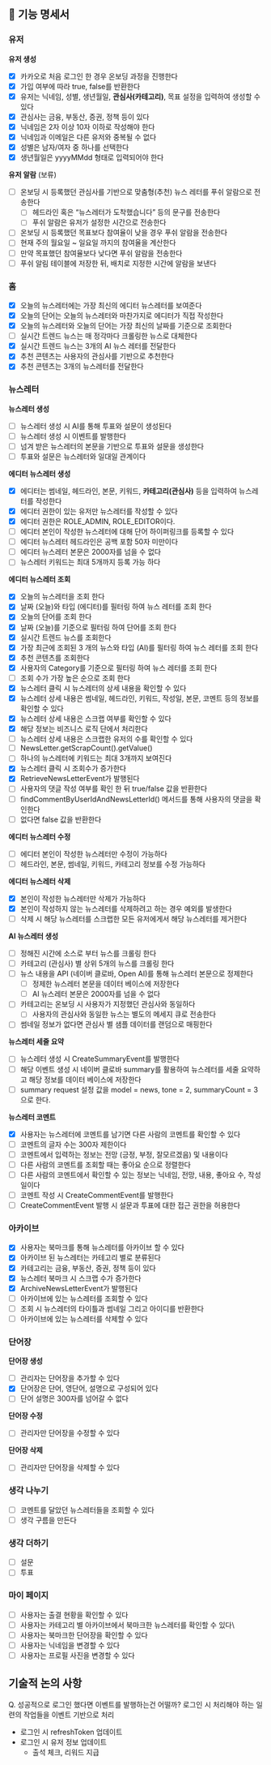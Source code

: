 ## 🚋 기능 명세서

### 유저
**유저 생성**
- [x]  카카오로 처음 로그인 한 경우 온보딩 과정을 진행한다
  - [x]  가입 여부에 따라 true, false를 반환한다
- [x]  유저는 닉네임, 성별, 생년월일, **관심사(카테고리)**, 목표 설정을 입력하여 생성할 수 있다
  - [x]  관심사는 금융, 부동산, 증권, 정책 등이 있다
- [x]  닉네임은 2자 이상 10자 이하로 작성해야 한다
- [x]  닉네임과 이메일은 다른 유저와 중복될 수 없다
- [x]  성별은 남자/여자 중 하나를 선택한다
- [x]  생년월일은 yyyyMMdd 형태로 입력되어야 한다

**유저 알람** (보류)
- [ ]  온보딩 시 등록했던 관심사를 기반으로 맞춤형(추천) 뉴스 레터를 푸쉬 알람으로 전송한다
    - [ ]  헤드라인 혹은 “뉴스레터가 도착했습니다” 등의 문구를 전송한다
    - [ ]  푸쉬 알람은 유저가 설정한 시간으로 전송한다
- [ ]  온보딩 시 등록했던 목표보다 참여율이 낮을 경우 푸쉬 알람을 전송한다
- [ ] 현재 주의 월요일 ~ 일요일 까지의 참여율을 계산한다
- [ ] 만약 목표했던 참여율보다 낮다면 푸쉬 알람을 전송한다
- [ ] 푸쉬 알림 테이블에 저장한 뒤, 배치로 지정한 시간에 알람을 보낸다

### 홈
- [x]  오늘의 뉴스레터에는 가장 최신의 에디터 뉴스레터를 보여준다
- [x]  오늘의 단어는 오늘의 뉴스레터와 마찬가지로 에디터가 직접 작성한다
- [x]  오늘의 뉴스레터와 오늘의 단어는 가장 최신의 날짜를 기준으로 조회한다
- [ ]  실시간 트렌드 뉴스는 매 정각마다 크롤링한 뉴스로 대체한다 
- [x]  실시간 트렌드 뉴스는 3개의 AI 뉴스 레터를 전달한다
- [x]  추천 콘텐츠는 사용자의 관심사를 기반으로 추천한다 
- [x]  추천 콘텐츠는 3개의 뉴스레터를 전달한다

### 뉴스레터
**뉴스레터 생성**
- [ ]  뉴스레터 생성 시 AI를 통해 투표와 설문이 생성된다
  - [ ]  뉴스레터 생성 시 이벤트를 발행한다 
  - [ ]  넘겨 받은 뉴스레터의 본문을 기반으로 투표와 설문을 생성한다 
  - [ ]  투표와 설문은 뉴스레터와 일대일 관계이다 

**에디터 뉴스레터 생성**
- [x]  에디터는 썸네일, 헤드라인, 본문, 키워드, **카테고리(관심사)** 등을 입력하여 뉴스레터를 작성한다
- [x]  에디터 권한이 있는 유저만 뉴스레터를 작성할 수 있다
- [x]  에디터 권한은 ROLE_ADMIN, ROLE_EDITOR이다.
- [ ]  에디터 본인이 작성한 뉴스레터에 대해 단어 하이퍼링크를 등록할 수 있다
- [ ]  에디터 뉴스레터 헤드라인은 공백 포함 50자 미만이다
- [ ]  에디터 뉴스레터 본문은 2000자를 넘을 수 없다
- [ ]  뉴스레터 키워드는 최대 5개까지 등록 가능 하다

**에디터 뉴스레터 조회**
- [x]  오늘의 뉴스레터을 조회 한다
  - [x]  날짜 (오늘)와 타입 (에디터)를 필터링 하여 뉴스 레터를 조회 한다
- [x]  오늘의 단어를 조회 한다
  - [x]  날짜 (오늘)를 기준으로 필터링 하여 단어를 조회 한다
- [x]  실시간 트렌드 뉴스를 조회한다
  - [x]  가장 최근에 조회된 3 개의 뉴스와 타입 (AI)를 필터링 하여 뉴스 레터를 조회 한다
- [x]  추천 콘텐츠를 조회한다
  - [x]  사용자의 Category를 기준으로 필터링 하여 뉴스 레터를 조회 한다
  - [ ]  조회 수가 가장 높은 순으로 조회 한다
- [x]  뉴스레터 클릭 시 뉴스레터의 상세 내용을 확인할 수 있다
  - [x]  뉴스레터 상세 내용은 썸네일, 헤드라인, 키워드, 작성일, 본문, 코멘트 등의 정보를 확인할 수 있다
- [x]  뉴스레터 상세 내용은 스크랩 여부를 확인할 수 있다
  - [x]  해당 정보는 비즈니스 로직 단에서 처리한다
- [ ]  뉴스레터 상세 내용은 스크랩한 유저의 수를 확인할 수 있다
  - [ ]  NewsLetter.getScrapCount().getValue()
- [ ]  하나의 뉴스레터에 키워드는 최대 3개까지 보여진다
- [x]  뉴스레터 클릭 시 조회수가 증가한다
  - [x]  RetrieveNewsLetterEvent가 발행된다
- [ ]  사용자의 댓글 작성 여부를 확인 한 뒤 true/false 값을 반환한다 
  - [ ]  findCommentByUserIdAndNewsLetterId() 메서드를 통해 사용자의 댓글을 확인한다
  - [ ]  없다면 false 값을 반환한다 

**에디터 뉴스레터 수정**
- [ ]  에디터 본인이 작성한 뉴스레터만 수정이 가능하다
- [ ]  헤드라인, 본문, 썸네일, 키워드, 카테고리 정보를 수정 가능하다

**에디터 뉴스레터 삭제**
- [x]  본인이 작성한 뉴스레터만 삭제가 가능하다
- [x]  본인이 작성하지 않는 뉴스레터를 삭제하려고 하는 경우 예외를 발생한다
- [ ]  삭제 시 해당 뉴스레터를 스크랩한 모든 유저에게서 해당 뉴스레터를 제거한다

**AI 뉴스레터 생성**
- [ ]  정해진 시간에 소스로 부터 뉴스를 크롤링 한다 
- [ ]  카테고리 (관심사) 별 상위 5개의 뉴스를 크롤링 한다
- [ ]  뉴스 내용을 API (네이버 클로바, Open AI)를 통해 뉴스레터 본문으로 정제한다
    - [ ]  정제한 뉴스레터 본문을 데이터 베이스에 저장한다
    - [ ]  AI 뉴스레터 본문은 2000자를 넘을 수 없다
- [ ]  카테고리는 온보딩 시 사용자가 지정했던 관심사와 동일하다
    - [ ]  사용자의 관심사와 동일한 뉴스는 별도의 메세지 큐로 전송한다
- [ ] 썸네일 정보가 없다면 관심사 별 샘플 데이터를 랜덤으로 매핑한다

**뉴스레터 세줄 요약**
- [ ]  뉴스레터 생성 시 CreateSummaryEvent를 발행한다
- [ ]  해당 이벤트 생성 시 네이버 클로바 summary를 활용하여 뉴스레터를 세줄 요약하고 해당 정보를 데이터 베이스에 저장한다
- [ ]  summary request 설정 값을 model = news, tone = 2, summaryCount = 3 으로 한다.

**뉴스레터 코멘트**
- [x]  사용자는 뉴스레터에 코멘트를 남기면 다른 사람의 코멘트를 확인할 수 있다
- [ ]  코멘트의 글자 수는 300자 제한이다
- [ ]  코멘트에서 입력하는 정보는 전망 (긍정, 부정, 잘모르겠음) 및 내용이다
- [ ]  다른 사람의 코멘트를 조회할 때는 좋아요 순으로 정렬한다 
- [ ]  다른 사람의 코멘트에서 확인할 수 있는 정보는 닉네임, 전망, 내용, 좋아요 수, 작성일이다
- [ ]  코멘트 작성 시 CreateCommentEvent를 발행한다
- [ ]  CreateCommentEvent 발행 시 설문과 투표에 대한 접근 권한을 허용한다

### 아카이브
- [x]  사용자는 북마크를 통해 뉴스레터를 아카이브 할 수 있다
- [x]  아카이브 된 뉴스레터는 카테고리 별로 분류된다
  - [x]  카테고리는 금융, 부동산, 증권, 정책 등이 있다 
- [x]  뉴스레터 북마크 시 스크랩 수가 증가한다
  - [x]  ArchiveNewsLetterEvent가 발행된다
- [ ]  아카이브에 있는 뉴스레터를 조회할 수 있다
  - [ ] 조회 시 뉴스레터의 타이틀과 썸네일 그리고 아이디를 반환한다 
- [ ]  아카이브에 있는 뉴스레터를 삭제할 수 있다

### 단어장
**단어장 생성**
- [ ]  관리자는 단어장을 추가할 수 있다
- [x]  단어장은 단어, 영단어, 설명으로 구성되어 있다
- [ ]  단어 설명은 300자를 넘어갈 수 없다

**단어장 수정**
- [ ]  관리자만 단어장을 수정할 수 있다

**단어장 삭제**
- [ ]  관리자만 단어장을 삭제할 수 있다

### 생각 나누기
- [ ]  코멘트를 달았던 뉴스레터들을 조회할 수 있다
- [ ]  생각 구름을 만든다 

### 생각 더하기 
- [ ]  설문
- [ ]  투표

### 마이 페이지 
- [ ]  사용자는 출결 현황을 확인할 수 있다
- [ ]  사용자는 카테고리 별 아카이브에서 북마크한 뉴스레터를 확인할 수 있다\
- [ ]  사용자는 북마크한 단어장을 확인할 수 있다
- [ ]  사용자는 닉네임을 변경할 수 있다 
- [ ]  사용자는 프로필 사진을 변경할 수 있다 

## 기술적 논의 사항
Q. 성공적으로 로그인 했다면 이벤트를 발행하는건 어떨까? 
로그인 시 처리해야 하는 일련의 작업들을 이벤트 기반으로 처리
- 로그인 시 refreshToken 업데이트
- 로그인 시 유저 정보 업데이트
  - 출석 체크, 리워드 지급
